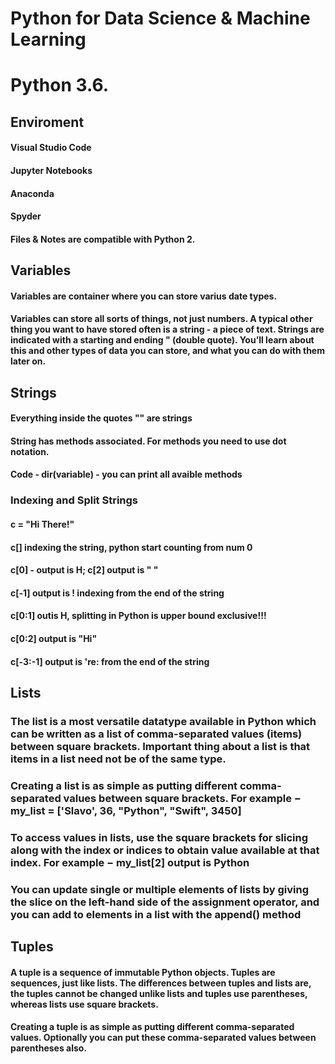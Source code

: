 # Python for Data Science & Machine Learning 
# Python 3.6. 

## Enviroment  

#### Visual Studio Code
#### Jupyter Notebooks 
#### Anaconda 
#### Spyder
#### Files & Notes are compatible with Python 2.


## Variables 
#### Variables are container where you can store varius date types. 
#### Variables can store all sorts of things, not just numbers. A typical other thing you want to have stored often is a string - a piece of text. Strings are indicated with a starting and ending " (double quote). You’ll learn about this and other types of data you can store, and what you can do with them later on.


## Strings
#### Everything inside the quotes "" are strings
#### String has methods associated. For methods you need to use dot notation.
#### Code - dir(variable) -  you can print all avaible methods

### Indexing and Split Strings
#### c = "Hi There!"
#### c[] indexing the string, python start counting from num 0
#### c[0] - output is H; c[2] output is " " 
#### c[-1] output is ! indexing from the end of the string
#### c[0:1] outis H, splitting in Python is upper bound exclusive!!!
#### c[0:2] output is "Hi" 
#### c[-3:-1] output is 're: from the end of the string

## Lists

### The list is a most versatile datatype available in Python which can be written as a list of comma-separated values (items) between square brackets. Important thing about a list is that items in a list need not be of the same type.

### Creating a list is as simple as putting different comma-separated values between square brackets. For example − my_list = ['Slavo', 36, "Python", "Swift", 3450]

### To access values in lists, use the square brackets for slicing along with the index or indices to obtain value available at that index. For example − my_list[2] output is Python

### You can update single or multiple elements of lists by giving the slice on the left-hand side of the assignment operator, and you can add to elements in a list with the append() method 

## Tuples
#### A tuple is a sequence of immutable Python objects. Tuples are sequences, just like lists. The differences between tuples and lists are, the tuples cannot be changed unlike lists and tuples use parentheses, whereas lists use square brackets.

#### Creating a tuple is as simple as putting different comma-separated values. Optionally you can put these comma-separated values between parentheses also.